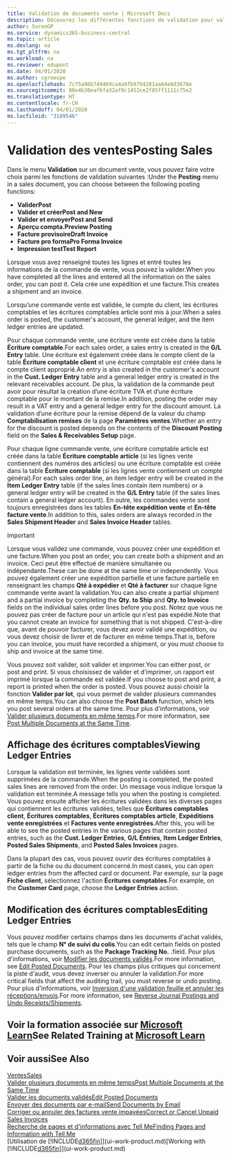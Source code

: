 ```yaml
---
title: Validation de documents vente | Microsoft Docs
description: Découvrez les différentes fonctions de validation pour valider les documents vente et comment mettre à jour les documents validés.
author: SorenGP
ms.service: dynamics365-business-central
ms.topic: article
ms.devlang: na
ms.tgt_pltfrm: na
ms.workload: na
ms.reviewer: edupont
ms.date: 04/01/2020
ms.author: sgroespe
ms.openlocfilehash: 7c75a96b749469ca4a9fb9794281aa64e8d3678e
ms.sourcegitcommit: 88e4b30eaf6fa32af0c1452ce2f85ff1111c75e2
ms.translationtype: HT
ms.contentlocale: fr-CH
ms.lasthandoff: 04/01/2020
ms.locfileid: "3189546"
---
```

# <a name="posting-sales"></a><span data-ttu-id="77085-103">Validation des ventes</span><span class="sxs-lookup"><span data-stu-id="77085-103">Posting Sales</span></span>
<span data-ttu-id="77085-104">Dans le menu **Validation** sur un document vente, vous pouvez faire votre choix parmi les fonctions de validation suivantes :</span><span class="sxs-lookup"><span data-stu-id="77085-104">Under the **Posting** menu in a sales document, you can choose between the following posting functions:</span></span>

* <span data-ttu-id="77085-105">**Valider**</span><span class="sxs-lookup"><span data-stu-id="77085-105">**Post**</span></span>
* <span data-ttu-id="77085-106">**Valider et créer**</span><span class="sxs-lookup"><span data-stu-id="77085-106">**Post and New**</span></span>
* <span data-ttu-id="77085-107">**Valider et envoyer**</span><span class="sxs-lookup"><span data-stu-id="77085-107">**Post and Send**</span></span>
* <span data-ttu-id="77085-108">**Aperçu compta.**</span><span class="sxs-lookup"><span data-stu-id="77085-108">**Preview Posting**</span></span>
* <span data-ttu-id="77085-109">**Facture provisoire**</span><span class="sxs-lookup"><span data-stu-id="77085-109">**Draft Invoice**</span></span>
* <span data-ttu-id="77085-110">**Facture pro forma**</span><span class="sxs-lookup"><span data-stu-id="77085-110">**Pro Forma Invoice**</span></span>
* <span data-ttu-id="77085-111">**Impression test**</span><span class="sxs-lookup"><span data-stu-id="77085-111">**Test Report**</span></span>

<span data-ttu-id="77085-112">Lorsque vous avez renseigné toutes les lignes et entré toutes les informations de la commande de vente, vous pouvez la valider.</span><span class="sxs-lookup"><span data-stu-id="77085-112">When you have completed all the lines and entered all the information on the sales order, you can post it.</span></span> <span data-ttu-id="77085-113">Cela crée une expédition et une facture.</span><span class="sxs-lookup"><span data-stu-id="77085-113">This creates a shipment and an invoice.</span></span>

<span data-ttu-id="77085-114">Lorsqu’une commande vente est validée, le compte du client, les écritures comptables et les écritures comptables article sont mis à jour.</span><span class="sxs-lookup"><span data-stu-id="77085-114">When a sales order is posted, the customer's account, the general ledger, and the item ledger entries are updated.</span></span>

<span data-ttu-id="77085-115">Pour chaque commande vente, une écriture vente est créée dans la table **Écriture comptable**.</span><span class="sxs-lookup"><span data-stu-id="77085-115">For each sales order, a sales entry is created in the **G/L Entry** table.</span></span> <span data-ttu-id="77085-116">Une écriture est également créée dans le compte client de la table **Écriture comptable client** et une écriture comptable est créée dans le compte client approprié.</span><span class="sxs-lookup"><span data-stu-id="77085-116">An entry is also created in the customer's account in the **Cust. Ledger Entry** table and a general ledger entry is created in the relevant receivables account.</span></span> <span data-ttu-id="77085-117">De plus, la validation de la commande peut avoir pour résultat la création d’une écriture TVA et d’une écriture comptable pour le montant de la remise.</span><span class="sxs-lookup"><span data-stu-id="77085-117">In addition, posting the order may result in a VAT entry and a general ledger entry for the discount amount.</span></span> <span data-ttu-id="77085-118">La validation d’une écriture pour la remise dépend de la valeur du champ **Comptabilisation remises** de la page **Paramètres ventes**.</span><span class="sxs-lookup"><span data-stu-id="77085-118">Whether an entry for the discount is posted depends on the contents of the **Discount Posting** field on the **Sales & Receivables Setup** page.</span></span>

<span data-ttu-id="77085-119">Pour chaque ligne commande vente, une écriture comptable article est créée dans la table **Écriture comptable article** (si les lignes vente contiennent des numéros des articles) ou une écriture comptable est créée dans la table **Écriture comptable** (si les lignes vente contiennent un compte général).</span><span class="sxs-lookup"><span data-stu-id="77085-119">For each sales order line, an item ledger entry will be created in the **Item Ledger Entry** table (if the sales lines contain item numbers) or a general ledger entry will be created in the **G/L Entry** table (if the sales lines contain a general ledger account).</span></span> <span data-ttu-id="77085-120">En outre, les commandes vente sont toujours enregistrées dans les tables **En-tête expédition vente** et **En-tête facture vente**.</span><span class="sxs-lookup"><span data-stu-id="77085-120">In addition to this, sales orders are always recorded in the **Sales Shipment Header** and **Sales Invoice Header** tables.</span></span>

> [!IMPORTANT]  
>   <span data-ttu-id="77085-121">Lorsque vous validez une commande, vous pouvez créer une expédition et une facture.</span><span class="sxs-lookup"><span data-stu-id="77085-121">When you post an order, you can create both a shipment and an invoice.</span></span> <span data-ttu-id="77085-122">Ceci peut être effectué de manière simultanée ou indépendante.</span><span class="sxs-lookup"><span data-stu-id="77085-122">These can be done at the same time or independently.</span></span> <span data-ttu-id="77085-123">Vous pouvez également créer une expédition partielle et une facture partielle en renseignant les champs **Qté à expédier** et **Qté à facturer** sur chaque ligne commande vente avant la validation.</span><span class="sxs-lookup"><span data-stu-id="77085-123">You can also create a partial shipment and a partial invoice by completing the **Qty. to Ship** and **Qty. to Invoice** fields on the individual sales order lines before you post.</span></span> <span data-ttu-id="77085-124">Notez que vous ne pouvez pas créer de facture pour un article qui n'est pas expédié.</span><span class="sxs-lookup"><span data-stu-id="77085-124">Note that you cannot create an invoice for something that is not shipped.</span></span> <span data-ttu-id="77085-125">C'est-à-dire que, avant de pouvoir facturer, vous devez avoir validé une expédition, ou vous devez choisir de livrer et de facturer en même temps.</span><span class="sxs-lookup"><span data-stu-id="77085-125">That is, before you can invoice, you must have recorded a shipment, or you must choose to ship and invoice at the same time.</span></span>

<span data-ttu-id="77085-126">Vous pouvez soit valider, soit valider et imprimer.</span><span class="sxs-lookup"><span data-stu-id="77085-126">You can either post, or post and print.</span></span> <span data-ttu-id="77085-127">Si vous choisissez de valider et d’imprimer, un rapport est imprimé lorsque la commande est validée.</span><span class="sxs-lookup"><span data-stu-id="77085-127">If you choose to post and print, a report is printed when the order is posted.</span></span> <span data-ttu-id="77085-128">Vous pouvez aussi choisir la fonction **Valider par lot**, qui vous permet de valider plusieurs commandes en même temps.</span><span class="sxs-lookup"><span data-stu-id="77085-128">You can also choose the **Post Batch** function, which lets you post several orders at the same time.</span></span> <span data-ttu-id="77085-129">Pour plus d'informations, voir [Valider plusieurs documents en même temps](ui-batch-posting.md).</span><span class="sxs-lookup"><span data-stu-id="77085-129">For more information, see [Post Multiple Documents at the Same Time](ui-batch-posting.md).</span></span>

## <a name="viewing-ledger-entries"></a><span data-ttu-id="77085-130">Affichage des écritures comptables</span><span class="sxs-lookup"><span data-stu-id="77085-130">Viewing Ledger Entries</span></span>
<span data-ttu-id="77085-131">Lorsque la validation est terminée, les lignes vente validées sont supprimées de la commande.</span><span class="sxs-lookup"><span data-stu-id="77085-131">When the posting is completed, the posted sales lines are removed from the order.</span></span> <span data-ttu-id="77085-132">Un message vous indique lorsque la validation est terminée.</span><span class="sxs-lookup"><span data-stu-id="77085-132">A message tells you when the posting is completed.</span></span> <span data-ttu-id="77085-133">Vous pouvez ensuite afficher les écritures validées dans les diverses pages qui contiennent les écritures validées, telles que **Écritures comptables client**, **Écritures comptables**, **Écritures comptables article**, **Expéditions vente enregistrées** et **Factures vente enregistrées**.</span><span class="sxs-lookup"><span data-stu-id="77085-133">After this, you will be able to see the posted entries in the various pages that contain posted entries, such as the **Cust. Ledger Entries**, **G/L Entries**, **Item Ledger Entries**, **Posted Sales Shipments**, and **Posted Sales Invoices** pages.</span></span>  

<span data-ttu-id="77085-134">Dans la plupart des cas, vous pouvez ouvrir des écritures comptables à partir de la fiche ou du document concerné.</span><span class="sxs-lookup"><span data-stu-id="77085-134">In most cases, you can open ledger entries from the affected card or document.</span></span> <span data-ttu-id="77085-135">Par exemple, sur la page **Fiche client**, sélectionnez l'action **Écritures comptables**.</span><span class="sxs-lookup"><span data-stu-id="77085-135">For example, on the **Customer Card** page, choose the **Ledger Entries** action.</span></span>

## <a name="editing-ledger-entries"></a><span data-ttu-id="77085-136">Modification des écritures comptables</span><span class="sxs-lookup"><span data-stu-id="77085-136">Editing Ledger Entries</span></span>
<span data-ttu-id="77085-137">Vous pouvez modifier certains champs dans les documents d'achat validés, tels que le champ **N° de suivi du colis**.</span><span class="sxs-lookup"><span data-stu-id="77085-137">You can edit certain fields on posted purchase documents, such as the **Package Tracking No.**</span></span> <span data-ttu-id="77085-138">.</span><span class="sxs-lookup"><span data-stu-id="77085-138">field.</span></span> <span data-ttu-id="77085-139">Pour plus d'informations, voir [Modifier les documents validés](across-edit-posted-document.md).</span><span class="sxs-lookup"><span data-stu-id="77085-139">For more information, see [Edit Posted Documents](across-edit-posted-document.md).</span></span> <span data-ttu-id="77085-140">Pour les champs plus critiques qui concernent la piste d'audit, vous devez inverser ou annuler la validation.</span><span class="sxs-lookup"><span data-stu-id="77085-140">For more critical fields that affect the auditing trail, you must reverse or undo posting.</span></span> <span data-ttu-id="77085-141">Pour plus d'informations, voir [Inversion d'une validation feuille et annuler les réceptions/envois](finance-how-reverse-journal-posting.md).</span><span class="sxs-lookup"><span data-stu-id="77085-141">For more information, see [Reverse Journal Postings and Undo Receipts/Shipments](finance-how-reverse-journal-posting.md).</span></span>

## <a name="see-related-training-at-microsoft-learn"></a><span data-ttu-id="77085-142">Voir la formation associée sur [Microsoft Learn](/learn/modules/ship-invoice-items-dynamics-365-business-central/index)</span><span class="sxs-lookup"><span data-stu-id="77085-142">See Related Training at [Microsoft Learn](/learn/modules/ship-invoice-items-dynamics-365-business-central/index)</span></span>

## <a name="see-also"></a><span data-ttu-id="77085-143">Voir aussi</span><span class="sxs-lookup"><span data-stu-id="77085-143">See Also</span></span>
[<span data-ttu-id="77085-144">Ventes</span><span class="sxs-lookup"><span data-stu-id="77085-144">Sales</span></span>](sales-manage-sales.md)  
[<span data-ttu-id="77085-145">Valider plusieurs documents en même temps</span><span class="sxs-lookup"><span data-stu-id="77085-145">Post Multiple Documents at the Same Time</span></span>](ui-batch-posting.md)  
[<span data-ttu-id="77085-146">Valider les documents validés</span><span class="sxs-lookup"><span data-stu-id="77085-146">Edit Posted Documents</span></span>](across-edit-posted-document.md)  
[<span data-ttu-id="77085-147">Envoyer des documents par e-mail</span><span class="sxs-lookup"><span data-stu-id="77085-147">Send Documents by Email</span></span>](ui-how-send-documents-email.md)  
[<span data-ttu-id="77085-148">Corriger ou annuler des factures vente impayées</span><span class="sxs-lookup"><span data-stu-id="77085-148">Correct or Cancel Unpaid Sales Invoices</span></span>](sales-how-correct-cancel-sales-invoice.md)  
[<span data-ttu-id="77085-149">Recherche de pages et d'informations avec Tell Me</span><span class="sxs-lookup"><span data-stu-id="77085-149">Finding Pages and Information with Tell Me</span></span>](ui-search.md)  
<span data-ttu-id="77085-150">[Utilisation de [!INCLUDE[d365fin](includes/d365fin_md.md)]](ui-work-product.md)</span><span class="sxs-lookup"><span data-stu-id="77085-150">[Working with [!INCLUDE[d365fin](includes/d365fin_md.md)]](ui-work-product.md)</span></span>
